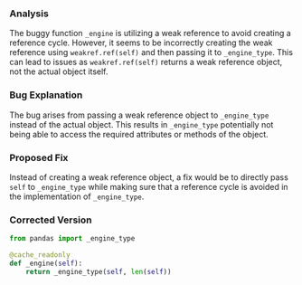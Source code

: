 ### Analysis
The buggy function `_engine` is utilizing a weak reference to avoid creating a reference cycle. However, it seems to be incorrectly creating the weak reference using `weakref.ref(self)` and then passing it to `_engine_type`. This can lead to issues as `weakref.ref(self)` returns a weak reference object, not the actual object itself.

### Bug Explanation
The bug arises from passing a weak reference object to `_engine_type` instead of the actual object. This results in `_engine_type` potentially not being able to access the required attributes or methods of the object.

### Proposed Fix
Instead of creating a weak reference object, a fix would be to directly pass `self` to `_engine_type` while making sure that a reference cycle is avoided in the implementation of `_engine_type`.

### Corrected Version
```python
from pandas import _engine_type

@cache_readonly
def _engine(self):
    return _engine_type(self, len(self))
```